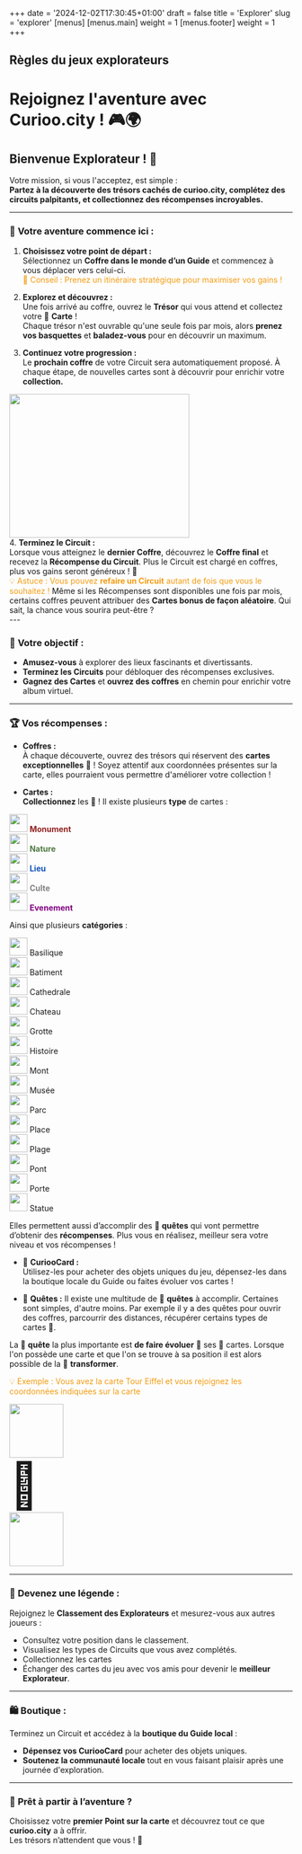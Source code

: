 +++
date = '2024-12-02T17:30:45+01:00'
draft = false
title = 'Explorer'
slug = 'explorer'
[menus]
  [menus.main]
    weight = 1
  [menus.footer]
    weight = 1
+++

<div class="container">

## Règles du jeux explorateurs

# Rejoignez l'aventure avec **Curioo.city** ! 🎮🌍

## Bienvenue Explorateur ! 🌟  
Votre mission, si vous l'acceptez, est simple :  
**Partez à la découverte des trésors cachés de curioo.city, complétez des circuits palpitants, et collectionnez des récompenses incroyables.**

---

### 🚀 **Votre aventure commence ici :**
1. **Choisissez votre point de départ :**  
   Sélectionnez un **Coffre dans le monde d’un Guide** et commencez à vous déplacer vers celui-ci.  
   <span style="color:#f39c12;">🌟 Conseil : Prenez un itinéraire stratégique pour maximiser vos gains !</span>
   
2. **Explorez et découvrez :**  
   Une fois arrivé au coffre, ouvrez le **Trésor** qui vous attend et collectez votre 🎴 **Carte** !  
   Chaque trésor n'est ouvrable qu'une seule fois par mois, alors **prenez vos basquettes** et **baladez-vous** pour en découvrir un maximum. 

3. **Continuez votre progression :**  
   Le **prochain coffre** de votre Circuit sera automatiquement proposé. À chaque étape, de nouvelles cartes sont à découvrir pour enrichir votre **collection.**

<div class="row">
   <div class="col text-center py-3"><img class="rounded" src="/images/1stCCimage.png" width="320px" height="256px"/></div>
   <div class="col pt-3">
   <div class="mb-3">
   <div>4. <b>Terminez le Circuit :</b></div>
   Lorsque vous atteignez le <b>dernier Coffre</b>, découvrez le <b>Coffre final</b> et recevez la <b>Récompense du Circuit</b>.  
   Plus le Circuit est chargé en coffres, plus vos gains seront généreux ! 🎁
   </div>
   <span style="color:#f39c12;">💡 Astuce : Vous pouvez <b>refaire un Circuit</b> autant de fois que vous le souhaitez !</span>  
   Même si les Récompenses sont disponibles une fois par mois, certains coffres peuvent attribuer des <b>Cartes bonus de façon aléatoire</b>.  
   Qui sait, la chance vous sourira peut-être ?
   </div>
</div>
---

### 🎯 **Votre objectif :**
- **Amusez-vous** à explorer des lieux fascinants et divertissants.  
- **Terminez les Circuits** pour débloquer des récompenses exclusives.  
- **Gagnez des Cartes** et **ouvrez des coffres** en chemin pour enrichir votre album virtuel.

---

### 🏆 **Vos récompenses :**
-  **Coffres :**  
À chaque découverte, ouvrez des trésors qui réservent des **cartes exceptionnelles** 🎴 ! Soyez attentif aux coordonnées présentes sur la carte, elles pourraient vous permettre d'améliorer votre collection !

- **Cartes :**  
**Collectionnez** les 🎴 !  Il existe plusieurs **type** de cartes :

<div class="row mb-3 mx-2">
   <div class="col-6 p-1">
      <img src="/images/cards/2025/1-min.png" width="32px"/> <span style="font-weight: bold;color:#942222;">Monument</span>
   </div>
   <div class="col-6 p-1">
      <img src="/images/cards/2025/2-min.png" width="32px"/> <span style="font-weight: bold;color:#4F7942;">Nature</span>
   </div>
   <div class="col-6 p-1">
      <img src="/images/cards/2025/4-min.png" width="32px"/> <span style="font-weight: bold;color:#0F52BA;">Lieu</span>
   </div>
   <div class="col-6 p-1">
      <img src="/images/cards/2025/6-min.png" width="32px"/> <span style="font-weight: bold;color:grey">Culte</span>
   </div>
   <div class="col-6 p-1">
      <img src="/images/cards/2025/22-min.png" width="32px"/> <span style="font-weight: bold;color:purple">Evenement</span>
   </div>
</div> 

Ainsi que plusieurs **catégories** :

<div class="row mb-3 mx-2">
   <div class="col-4 p-1">
      <img src="/images/badges/badge-basilique.png" width="32px"/> Basilique
   </div>
   <div class="col-4 p-1">
      <img src="/images/badges/badge-batiment.png" width="32px"/> Batiment
   </div>
   <div class="col-4 p-1">
      <img src="/images/badges/badge-cathedrale.png" width="32px"/> Cathedrale
   </div>
   <div class="col-4 p-1">
      <img src="/images/badges/badge-chateau.png" width="32px"/> Chateau
   </div>
   <div class="col-4 p-1">
      <img src="/images/badges/badge-grotte.png" width="32px"/> Grotte
   </div>
      <div class="col-4 p-1">
      <img src="/images/badges/badge-histoire.png" width="32px"/> Histoire
   </div>
   <div class="col-4 p-1">
      <img src="/images/badges/badge-mont.png" width="32px"/> Mont
   </div>
   <div class="col-4 p-1">
      <img src="/images/badges/badge-museum.png" width="32px"/> Musée
   </div>
   <div class="col-4 p-1">
      <img src="/images/badges/badge-parc.png" width="32px"/> Parc
   </div>
   <div class="col-4 p-1">
      <img src="/images/badges/badge-place.png" width="32px"/> Place
   </div>
   <div class="col-4 p-1">
      <img src="/images/badges/badge-plage.png" width="32px"/> Plage
   </div>
   <div class="col-4 p-1">
      <img src="/images/badges/badge-pont.png" width="32px"/> Pont
   </div>
      <div class="col-4 p-1">
      <img src="/images/badges/badge-porte.png" width="32px"/> Porte
   </div>
   <div class="col-4 p-1">
      <img src="/images/badges/badge-statue.png" width="32px"/> Statue
   </div>
</div>

Elles permettent aussi d’accomplir des 📜 **quêtes** qui vont permettre d’obtenir des **récompenses**. Plus vous en réalisez, meilleur sera votre niveau et vos récompenses !

- 🐾 **CuriooCard :**  
Utilisez-les pour acheter des objets uniques du jeu, dépensez-les dans la boutique locale du Guide ou faites évoluer vos cartes !

- 📜 **Quêtes :** 
Il existe une multitude de 📜 **quêtes** à accomplir.
Certaines sont simples, d'autre moins. 
Par exemple il y a des quêtes pour ouvrir des coffres, parcourrir des distances, récupérer certains types de cartes 🎴.

La 📜 **quête** la plus importante est **de faire évoluer** 🔀 ses 🎴 cartes. Lorsque l'on possède une carte et que l'on se trouve à sa position il est alors possible de la 🔀 **transformer**.

<span style="color:#f39c12;">💡 Exemple : Vous avez la carte Tour Eiffel et vous rejoignez les coordonnées indiquées sur la carte </span> 

<div class="row mb-3 mx-2 text-center">
   <div class="col-4 p-1">
      <img src="/images/cards/2025/1-min.png" width="96px"/>
   </div>
   <div class="col-4 p-1">
   <span style="font-size:5rem;width:100%;text-align:center;">🔀</span>
   </div>
   <div class="col-4 p-1">
      <img src="/images/cards/2025/1-min-gold.png" width="96px"/>
   </div>
</div>

---

### 👑 **Devenez une légende :**
Rejoignez le **Classement des Explorateurs** et mesurez-vous aux autres joueurs :  
- Consultez votre position dans le classement.  
- Visualisez les types de Circuits que vous avez complétés.  
- Collectionnez les cartes
- Échanger des cartes du jeu avec vos amis pour devenir le **meilleur Explorateur**.

---

### 🛍️ **Boutique :**
Terminez un Circuit et accédez à la **boutique du Guide local** :  
- **Dépensez vos CuriooCard** pour acheter des objets uniques.  
- **Soutenez la communauté locale** tout en vous faisant plaisir après une journée d'exploration.

---

### 🎒 **Prêt à partir à l’aventure ?**
Choisissez votre **premier Point sur la carte** et découvrez tout ce que **curioo.city** a à offrir.  
Les trésors n’attendent que vous ! 🚀

</div>
